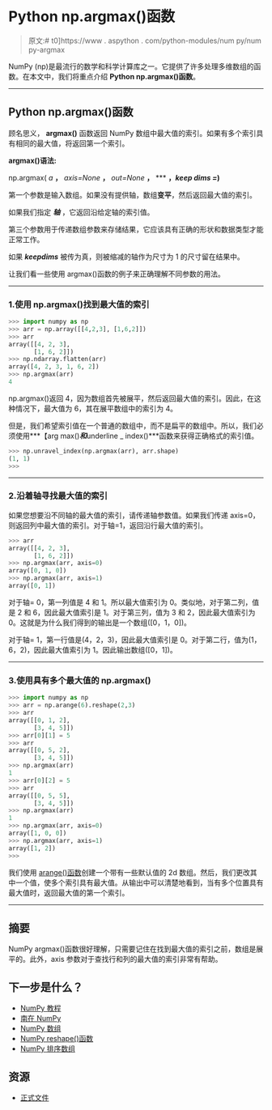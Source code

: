 # Python np.argmax()函数

> 原文:# t0]https://www . aspython . com/python-modules/num py/num py-argmax

NumPy (np)是最流行的数学和科学计算库之一。它提供了许多处理多维数组的函数。在本文中，我们将重点介绍 **Python np.argmax()函数**。

* * *

## Python np.argmax()函数

顾名思义， **argmax()** 函数返回 NumPy 数组中最大值的索引。如果有多个索引具有相同的最大值，将返回第一个索引。

**argmax()语法:**

np.argmax( *a* **，** *axis=None* **，** *out=None* **，** *** **，***keep dims =<no value>***)**

第一个参数是输入数组。如果没有提供轴，数组**变平**，然后返回最大值的索引。

如果我们指定 ***轴*** ，它返回沿给定轴的索引值。

第三个参数用于传递数组参数来存储结果，它应该具有正确的形状和数据类型才能正常工作。

如果 ***keepdims*** 被传为真，则被缩减的轴作为尺寸为 1 的尺寸留在结果中。

让我们看一些使用 argmax()函数的例子来正确理解不同参数的用法。

* * *

### 1.使用 np.argmax()找到最大值的索引

```py
>>> import numpy as np
>>> arr = np.array([[4,2,3], [1,6,2]])
>>> arr
array([[4, 2, 3],
       [1, 6, 2]])
>>> np.ndarray.flatten(arr)
array([4, 2, 3, 1, 6, 2])
>>> np.argmax(arr)
4

```

np.argmax()返回 4，因为数组首先被展平，然后返回最大值的索引。因此，在这种情况下，最大值为 6，其在展平数组中的索引为 4。

但是，我们希望索引值在一个普通的数组中，而不是扁平的数组中。所以，我们必须使用***【arg max()***和***underline _ index()***函数来获得正确格式的索引值。

```py
>>> np.unravel_index(np.argmax(arr), arr.shape)
(1, 1)
>>>

```

* * *

### 2.沿着轴寻找最大值的索引

如果您想要沿不同轴的最大值的索引，请传递轴参数值。如果我们传递 axis=0，则返回列中最大值的索引。对于轴=1，返回沿行最大值的索引。

```py
>>> arr
array([[4, 2, 3],
       [1, 6, 2]])
>>> np.argmax(arr, axis=0)
array([0, 1, 0])
>>> np.argmax(arr, axis=1)
array([0, 1])

```

对于轴= 0，第一列值是 4 和 1。所以最大值索引为 0。类似地，对于第二列，值是 2 和 6，因此最大值索引是 1。对于第三列，值为 3 和 2，因此最大值索引为 0。这就是为什么我们得到的输出是一个数组([0，1，0])。

对于轴= 1，第一行值是(4，2，3)，因此最大值索引是 0。对于第二行，值为(1，6，2)，因此最大值索引为 1。因此输出数组([0，1])。

* * *

### 3.使用具有多个最大值的 np.argmax()

```py
>>> import numpy as np
>>> arr = np.arange(6).reshape(2,3)
>>> arr
array([[0, 1, 2],
       [3, 4, 5]])
>>> arr[0][1] = 5
>>> arr
array([[0, 5, 2],
       [3, 4, 5]])
>>> np.argmax(arr)
1
>>> arr[0][2] = 5
>>> arr
array([[0, 5, 5],
       [3, 4, 5]])
>>> np.argmax(arr)
1
>>> np.argmax(arr, axis=0)
array([1, 0, 0])
>>> np.argmax(arr, axis=1)
array([1, 2])
>>> 

```

我们使用 [arange()函数](https://www.askpython.com/python-modules/numpy/numpy-arange-method-in-python)创建一个带有一些默认值的 2d 数组。然后，我们更改其中一个值，使多个索引具有最大值。从输出中可以清楚地看到，当有多个位置具有最大值时，返回最大值的第一个索引。

* * *

## 摘要

NumPy argmax()函数很好理解，只需要记住在找到最大值的索引之前，数组是展平的。此外，axis 参数对于查找行和列的最大值的索引非常有帮助。

## 下一步是什么？

*   [NumPy 教程](https://www.askpython.com/python-modules/numpy/python-numpy-module)
*   [南在 NumPy](https://www.askpython.com/python/examples/nan-in-numpy-and-pandas)
*   [NumPy 数组](https://www.askpython.com/python-modules/numpy/python-numpy-arrays)
*   [NumPy reshape()函数](https://www.askpython.com/python-modules/numpy/python-numpy-reshape-function)
*   [NumPy 排序数组](https://www.askpython.com/python/sorting-techniques-in-numpy)

## 资源

*   [正式文件](https://numpy.org/doc/stable/reference/generated/numpy.argmax.html)